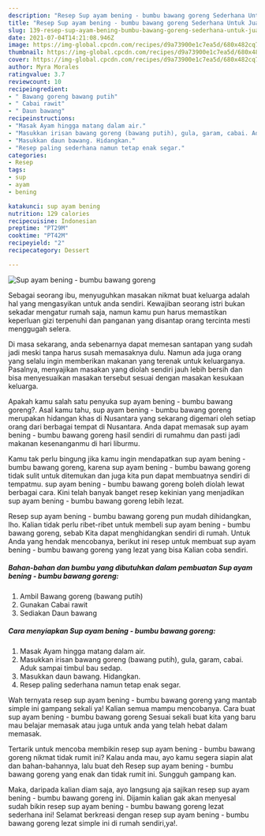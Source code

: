 ```yaml
---
description: "Resep Sup ayam bening - bumbu bawang goreng Sederhana Untuk Jualan"
title: "Resep Sup ayam bening - bumbu bawang goreng Sederhana Untuk Jualan"
slug: 139-resep-sup-ayam-bening-bumbu-bawang-goreng-sederhana-untuk-jualan
date: 2021-07-04T14:21:08.946Z
image: https://img-global.cpcdn.com/recipes/d9a73900e1c7ea5d/680x482cq70/sup-ayam-bening-bumbu-bawang-goreng-foto-resep-utama.jpg
thumbnail: https://img-global.cpcdn.com/recipes/d9a73900e1c7ea5d/680x482cq70/sup-ayam-bening-bumbu-bawang-goreng-foto-resep-utama.jpg
cover: https://img-global.cpcdn.com/recipes/d9a73900e1c7ea5d/680x482cq70/sup-ayam-bening-bumbu-bawang-goreng-foto-resep-utama.jpg
author: Myra Morales
ratingvalue: 3.7
reviewcount: 10
recipeingredient:
- " Bawang goreng bawang putih"
- " Cabai rawit"
- " Daun bawang"
recipeinstructions:
- "Masak Ayam hingga matang dalam air."
- "Masukkan irisan bawang goreng (bawang putih), gula, garam, cabai. Aduk sampai timbul bau sedap."
- "Masukkan daun bawang. Hidangkan."
- "Resep paling sederhana namun tetap enak segar."
categories:
- Resep
tags:
- sup
- ayam
- bening

katakunci: sup ayam bening 
nutrition: 129 calories
recipecuisine: Indonesian
preptime: "PT29M"
cooktime: "PT42M"
recipeyield: "2"
recipecategory: Dessert

---
```



![Sup ayam bening - bumbu bawang goreng](https://img-global.cpcdn.com/recipes/d9a73900e1c7ea5d/680x482cq70/sup-ayam-bening-bumbu-bawang-goreng-foto-resep-utama.jpg)

Sebagai seorang ibu, menyuguhkan masakan nikmat buat keluarga adalah hal yang mengasyikan untuk anda sendiri. Kewajiban seorang istri bukan sekadar mengatur rumah saja, namun kamu pun harus memastikan keperluan gizi terpenuhi dan panganan yang disantap orang tercinta mesti menggugah selera.

Di masa  sekarang, anda sebenarnya dapat memesan santapan yang sudah jadi meski tanpa harus susah memasaknya dulu. Namun ada juga orang yang selalu ingin memberikan makanan yang terenak untuk keluarganya. Pasalnya, menyajikan masakan yang diolah sendiri jauh lebih bersih dan bisa menyesuaikan masakan tersebut sesuai dengan masakan kesukaan keluarga. 



Apakah kamu salah satu penyuka sup ayam bening - bumbu bawang goreng?. Asal kamu tahu, sup ayam bening - bumbu bawang goreng merupakan hidangan khas di Nusantara yang sekarang digemari oleh setiap orang dari berbagai tempat di Nusantara. Anda dapat memasak sup ayam bening - bumbu bawang goreng hasil sendiri di rumahmu dan pasti jadi makanan kesenanganmu di hari liburmu.

Kamu tak perlu bingung jika kamu ingin mendapatkan sup ayam bening - bumbu bawang goreng, karena sup ayam bening - bumbu bawang goreng tidak sulit untuk ditemukan dan juga kita pun dapat membuatnya sendiri di tempatmu. sup ayam bening - bumbu bawang goreng boleh diolah lewat berbagai cara. Kini telah banyak banget resep kekinian yang menjadikan sup ayam bening - bumbu bawang goreng lebih lezat.

Resep sup ayam bening - bumbu bawang goreng pun mudah dihidangkan, lho. Kalian tidak perlu ribet-ribet untuk membeli sup ayam bening - bumbu bawang goreng, sebab Kita dapat menghidangkan sendiri di rumah. Untuk Anda yang hendak mencobanya, berikut ini resep untuk membuat sup ayam bening - bumbu bawang goreng yang lezat yang bisa Kalian coba sendiri.

<!--inarticleads1-->

##### Bahan-bahan dan bumbu yang dibutuhkan dalam pembuatan Sup ayam bening - bumbu bawang goreng:

1. Ambil  Bawang goreng (bawang putih)
1. Gunakan  Cabai rawit
1. Sediakan  Daun bawang




<!--inarticleads2-->

##### Cara menyiapkan Sup ayam bening - bumbu bawang goreng:

1. Masak Ayam hingga matang dalam air.
1. Masukkan irisan bawang goreng (bawang putih), gula, garam, cabai. Aduk sampai timbul bau sedap.
1. Masukkan daun bawang. Hidangkan.
1. Resep paling sederhana namun tetap enak segar.




Wah ternyata resep sup ayam bening - bumbu bawang goreng yang mantab simple ini gampang sekali ya! Kalian semua mampu mencobanya. Cara buat sup ayam bening - bumbu bawang goreng Sesuai sekali buat kita yang baru mau belajar memasak atau juga untuk anda yang telah hebat dalam memasak.

Tertarik untuk mencoba membikin resep sup ayam bening - bumbu bawang goreng nikmat tidak rumit ini? Kalau anda mau, ayo kamu segera siapin alat dan bahan-bahannya, lalu buat deh Resep sup ayam bening - bumbu bawang goreng yang enak dan tidak rumit ini. Sungguh gampang kan. 

Maka, daripada kalian diam saja, ayo langsung aja sajikan resep sup ayam bening - bumbu bawang goreng ini. Dijamin kalian gak akan menyesal sudah bikin resep sup ayam bening - bumbu bawang goreng lezat sederhana ini! Selamat berkreasi dengan resep sup ayam bening - bumbu bawang goreng lezat simple ini di rumah sendiri,ya!.

